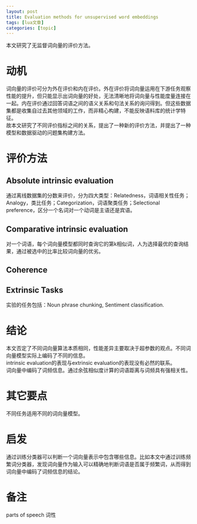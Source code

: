 ```yaml
---
layout: post
title: Evaluation methods for unsupervised word embeddings 
tags: [lua文章]
categories: [topic]
---
```

本文研究了无监督词向量的评价方法。

# 动机

词向量的评价可分为外在评价和内在评价。外在评价将词向量运用在下游任务观察性能的提升，但只能显示出词向量的好处，无法清晰地将词向量与性能度量连接在一起。内在评价通过回答词语之间的语义关系和句法关系的询问得到。但这些数据集都是收集自过去其他领域的工作，而非精心构建，不能反映语料库的统计学特征。  
故本文研究了不同评价指标之间的关系，提出了一种新的评价方法，并提出了一种模型和数据驱动的问题集构建方法。

# 评价方法

## Absolute intrinsic evaluation

通过离线数据集的分数来评价，分为四大类型：Relatedness，词语相关性任务；Analogy，类比任务；Categorization，词语聚类任务；Selectional
preference，区分一个名词对一个动词是主语还是宾语。

## Comparative intrinsic evaluation

对一个词语，每个词向量模型都同时查询它的第k相似词，人为选择最优的查询结果，通过被选中的比率比较词向量的优劣。

## Coherence

## Extrinsic Tasks

实验的任务包括：Noun phrase chunking, Sentiment classification.

# 结论

本文否定了不同词向量算法本质相同，性能差异主要取决于超参数的观点。不同词向量模型实际上编码了不同的信息。  
intrinsic evaluation的表现与extrinsic evaluation的表现没有必然的联系。  
词向量中编码了词频信息。通过余弦相似度计算的词语距离与词频具有强相关性。

# 其它要点

不同任务适用不同的词向量模型。

# 启发

通过训练分类器可以判断一个词向量表示中包含哪些信息。比如本文中通过训练频繁词分类器，发现词向量作为输入可以精确地判断词语是否属于频繁词，从而得到词向量中编码了词频信息的结论。

# 备注

parts of speech 词性